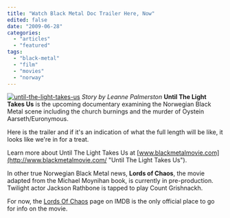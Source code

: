 ```yaml
---
title: "Watch Black Metal Doc Trailer Here, Now"
edited: false
date: "2009-06-28"
categories:
  - "articles"
  - "featured"
tags:
  - "black-metal"
  - "film"
  - "movies"
  - "norway"
---
```


[![until-the-light-takes-us](http://www.hellbound.ca/wp-content/uploads/2009/06/until-the-light-takes-us.gif "until-the-light-takes-us")](http://www.hellbound.ca/wp-content/uploads/2009/06/until-the-light-takes-us.gif) _Story by Leanne Palmerston_ **Until The Light Takes Us** is the upcoming documentary examining the Norwegian Black Metal scene including the church burnings and the murder of Oystein Aarseth/Euronymous.

Here is the trailer and if it's an indication of what the full length will be like, it looks like we're in for a treat.

Learn more about Until The Light Takes Us at [www.blackmetalmovie.com](http://www.blackmetalmovie.com/ "Until The Light Takes Us").

In other true Norwegian Black Metal news, **Lords of Chaos**, the movie adapted from the Michael Moynihan book, is currently in pre-production. Twilight actor Jackson Rathbone is tapped to play Count Grishnackh.

For now, the [Lords Of Chaos](http://www.imdb.com/title/tt1385582/ "Lords Of Chaos") page on IMDB is the only official place to go for info on the movie.
